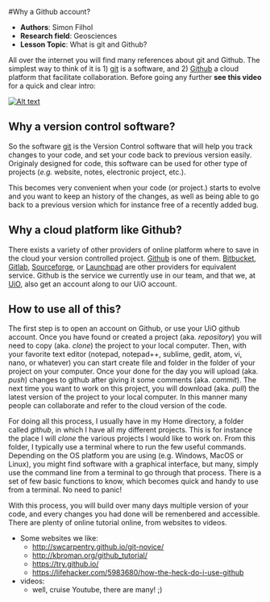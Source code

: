 #Why a Github account?

 - **Authors**: Simon Filhol
 - **Research field**: Geosciences
 - **Lesson Topic**: What is git and Github?


All over the internet you will find many references about git and Github. The simplest way to think of it is 1) [git](https://git-scm.com/) is a software, and 2) [Github](https://github.com/) a cloud platform that facilitate collaboration.  Before going any further **see this video** for a quick and clear intro:


[![Alt text](https://img.youtube.com/vi/uUuTYDg9XoI/0.jpg)](https://www.youtube.com/watch?v=uUuTYDg9XoI)


## Why a version control software?

So the software [git](https://git-scm.com/) is the Version Control software that will help you track changes to your code, and set your code back to previous version easily. Originaly designed for code, this software can be used for other type of projects (*e.g.* website, notes, electronic project, etc.). 

This becomes very convenient when your code (or project.) starts to evolve and you want to keep an history of the changes, as well as being able to go back to a previous version which for instance free of a recently added bug.

## Why a cloud platform like Github?

There exists a variety of other providers of online platform where to save in the cloud your version controlled project. [Github](https://github.com/) is one of them. [Bitbucket](https://bitbucket.org/), [Gitlab](https://about.gitlab.com/), [Sourceforge](https://sourceforge.net/), or [Launchpad](https://launchpad.net/) are other providers for equivalent service. Github is the service we currently use in our team, and that we, at [UiO](http://www.uio.no/), also get an account along to our UiO account. 


## How to use all of this?

The first step is to open an account on Github, or use your UiO github account. Once you have found or created a project (aka. *repository*) you will need to copy (aka. *clone*) the project to your local computer. Then, with your favorite text editor (notepad, notepad++, sublime, gedit, atom, vi, nano, or whatever) you can start create file and folder in the folder of your project on your computer. Once your done for the day you will upload (aka. *push*) changes to github after giving it some comments (aka. *commit*). The next time you want to work on this project, you will download (aka. *pull*) the latest version of the project to your local computer. In this manner many people can collaborate and refer to the cloud version of the code.

For doing all this process, I usually have in my Home directory, a folder called *github*, in which I have all my different projects. This is for instance the place I will *clone* the various projects I would like to work on. From this folder, I typically use a terminal where to run the few useful commands. Depending on the OS platform you are using (e.g. Windows, MacOS or Linux), you might find software with a graphical interface, but many, simply use the command line from a terminal to go through that process. There is a set of few basic functions to know, which becomes quick and handy to use from a terminal. No need to panic! 

With this process, you will build over many days multiple version of your code, and every changes you had done will be remenbered and accessible. There are plenty of online tutorial online, from websites to videos.

- Some websites we like:
	- http://swcarpentry.github.io/git-novice/
	- http://kbroman.org/github_tutorial/
	- https://try.github.io/
	- https://lifehacker.com/5983680/how-the-heck-do-i-use-github
- videos:
	- well, cruise Youtube, there are many!  ;)















